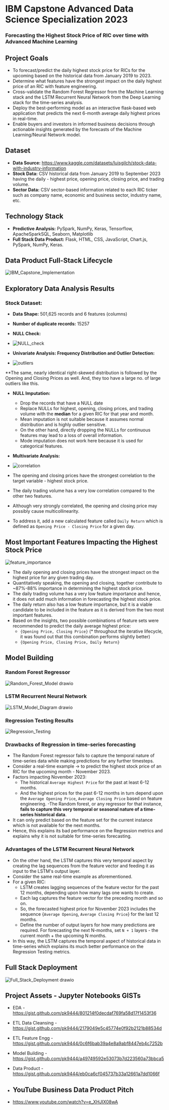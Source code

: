 # IBM Capstone Advanced Data Science Specialization 2023
### Forecasting the Highest Stock Price of RIC over time with Advanced Machine Learning

## Project Goals

- To forecast/predict the daily highest stock price for RICs for the upcoming based on the historical data from January 2019 to 2023.
- Determine what features have the strongest impact on the daily highest price of an RIC with feature engineering.  
- Cross-validate the Random Forest Regressor from the Machine Learning stack and the LSTM Recurrent Neural Network from the Deep Learning stack for the time-series analysis.
- Deploy the best-performing model as an interactive flask-based web application that predicts the next 6-month average daily highest prices in real-time.
- Enable buyers and investors in informed business decisions through actionable insights generated by the forecasts of the Machine Learning/Neural Network model.


 ## Dataset 

 - **Data Source:** https://www.kaggle.com/datasets/luisgilch/stock-data-with-industry-information
 - **Stock Data:** CSV historical data from January 2019 to September 2023 having the daily - highest price, opening price, closing price, and trading volume.  
 - **Sector Data:** CSV sector-based information related to each RIC ticker such as company name, economic and business sector, industry name, etc.

## Technology Stack 

 - **Predictive Analysis:** PySpark, NumPy, Keras, Tensorflow, ApacheSparkSQL, Seaborn, Matplotlib 
 - **Full Stack Data Product:** Flask, HTML, CSS, JavaScript, Chart.js, PySpark, NumPy, Keras.  
     
## Data Product Full-Stack Lifecycle 

![IBM_Capstone_Implementation](https://github.com/pk9444/IBM_Capstone/assets/57378806/26ccd91a-0051-4ce0-bd3e-ad5df513b40e)


## Exploratory Data Analysis Results  

### Stock Dataset: 

- **Data Shape:** 501,625 records and 6 features (columns)
  
- **Number of duplicate records:** 15257

- **NULL Check:**
- ![NULL_check](https://github.com/pk9444/IBM_Capstone/assets/57378806/d0e00130-2071-40df-8653-a782d19c3248)


- **Univariate Analysis: Frequency Distribution and Outlier Detection:**
- ![outliers](https://github.com/pk9444/IBM_Capstone/assets/57378806/cdd4a6b9-3cb1-443f-a85c-7adafbf82c36)

 **The same, nearly identical right-skewed distribution is followed by the Opening and Closing Prices as well. And, they too have a large no. of large outliers like this. 

- **NULL Imputation:**
  - Drop the records that have a NULL date
  - Replace NULLs for highest, opening, closing prices, and trading volume with the **median** for a given RIC for that year and month.
  - Mean imputation is not suitable because it assumes normal distribution and is highly outlier sensitive.
  - On the other hand, directly dropping the NULLs for continuous features may lead to a loss of overall information.
  - Mode imputation does not work here because it is used for categorical features.

- **Multivariate Analysis:**
- ![correlation](https://github.com/pk9444/IBM_Capstone/assets/57378806/def3b9ee-1e81-4d1e-b131-3b12a4904fb1)

- The opening and closing prices have the strongest correlation to the target variable - highest stock price.
- The daily trading volume has a very low correlation compared to the other two features.
- Although very strongly correlated, the opening and closing price may possibly cause multicollinearity.
- To address it, add a new calculated feature called `Daily Return` which is defined as `Opening Price - Closing Price` for a given day. 
 

## Most Important Features Impacting the Highest Stock Price

![feature_importance](https://github.com/pk9444/IBM_Capstone/assets/57378806/e7f5621b-202c-4eaa-9424-0fd277dda0cf)


- The daily opening and closing prices have the strongest impact on the highest price for any given trading day.
- Quantitatively speaking, the opening and closing, together contribute to ~87%-88% importance in determining the highest stock price.
- The daily trading volume has a very low feature importance and hence, it does not add much information in forecasting the highest stock price.
- The daily return also has a low feature importance, but it is a viable candidate to be included in the feature as it is derived from the two most important features. 
- Based on the insights, two possible combinations of feature sets were recommended to predict the daily average highest price:
  - `{Opening Price, Closing Price}` (* throughout the iterative lifecycle, it was found out that this combination performs slightly better)
  - `{Opening Price, Closing Price, Daily Return}` 

## Model Building 

### Random Forest Regressor
![Random_Forest_Model drawio](https://github.com/pk9444/IBM_Capstone/assets/57378806/7994b7f7-03bb-4533-9752-7b5fb9a57d05)


### LSTM Recurrent Neural Network 
![LSTM_Model_Diagram drawio](https://github.com/pk9444/IBM_Capstone/assets/57378806/37299bf7-248b-4136-ae48-d54e4bc37ac1)


### Regression Testing Results 
![Regression_Testing](https://github.com/pk9444/IBM_Capstone/assets/57378806/24433e12-2a6e-468a-b805-550d75a91800)

### Drawbacks of Regression in time-series forecasting 
- The Random Forest regressor fails to capture the temporal nature of time-series data while making predictions for any further timesteps.
- Consider a real-time example -> to predict the highest stock price of an RIC for the upcoming month - November 2023.
- Factors impacting November 2023:
  - The historical `Average Highest Price` for the past at least 6-12 months.
  - And the highest prices for the past 6-12 months in turn depend upon the `Average Opening Price`, `Average Closing Price` based on feature engineering. 
-The Random forest, or any regressor for that instance, **fails to capture this very temporal or seasonal nature of a time-series historical data**.
- It can only predict based on the feature set for the current instance which is not available for the next months.
- Hence, this explains its bad performance on the Regression metrics and explains why it is not suitable for time-series forecasting.

### Advantages of the LSTM Recurrent Neural Network  
- On the other hand, the LSTM captures this very temporal aspect by creating the lag sequences from the feature vector and feeding it as input to the LSTM's output layer. 
- Consider the same real-time example as aforementioned.
- For a given RIC:
  - LSTM creates lagging sequences of the feature vector for the past 12 months, depending upon how many lags one wants to create.
  - Each lag captures the feature vector for the preceding month and so on. 
  - So, the forecasted highest price for November 2023 includes the sequence {`Average Opening`, `Average Closing Price`} for the last 12 months.
  - Define the number of output layers for how many predictions are required. For forecasting the next N-months, set `N + 1` layers - the current month + the upcoming N months. 
- In this way, the LSTM captures the temporal aspect of historical data in time-series which explains its much better performance on the Regression Testing metrics.

## Full Stack Deployment 

![Full_Stack_Deployment drawio](https://github.com/pk9444/IBM_Capstone/assets/57378806/0ab64f13-a417-4a13-a5f2-c13e2afe4a6c)


## Project Assets - Jupyter Notebooks GISTs

- EDA - https://gist.github.com/pk9444/801214f0decdaf769fa58d17f1453f36
- ETL Data Cleansing - https://gist.github.com/pk9444/2179049e5c45774e0f92b2121b88534d
- ETL Feature Engg - https://gist.github.com/pk9444/0c6f6bab39a4e8a9abf8447eb4c7252b
- Model Building - https://gist.github.com/pk9444/a49749592e53073b7d223560a73bbca5
- Data Product - https://gist.github.com/pk9444/eb0ca6cf045737b33a12661a7dd1066f

- ## YouTube Business Data Product Pitch 

- https://www.youtube.com/watch?v=e_XHJIX08wA







